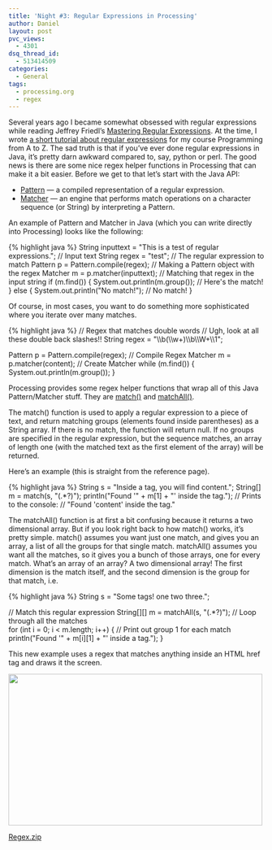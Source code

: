 ```yaml
---
title: 'Night #3: Regular Expressions in Processing'
author: Daniel
layout: post
pvc_views:
  - 4301
dsq_thread_id:
  - 513414509
categories:
  - General
tags:
  - processing.org
  - regex
---
```

<p>Several years ago I became somewhat obsessed with regular expressions while reading Jeffrey Friedl&#8217;s <a href="http://regex.info">Mastering Regular Expressions</a>.  At the time, I wrote <a href="http://www.shiffman.net/teaching/a2z/regex/">a short tutorial about regular expressions</a> for my course Programming from A to Z.  The sad truth is that if you&#8217;ve ever done regular expressions in Java, it&#8217;s pretty darn awkward compared to, say, python or perl.  The good news is there are some nice regex helper functions in Processing that can make it a bit easier.  Before we get to that let&#8217;s start with the Java API: </p>
<ul>
<li><a href="http://docs.oracle.com/javase/6/docs/api/java/util/regex/Pattern.html">Pattern</a> &#8212; a compiled representation of a regular expression.</li>
<li><a href="http://docs.oracle.com/javase/6/docs/api/java/util/regex/Matcher.html">Matcher</a> &#8212; an engine that performs match operations on a character sequence (or String) by interpreting a Pattern.</li>
</ul>
<p>An example of Pattern and Matcher in Java (which you can write directly into Processing) looks like the following:</p>
{% highlight java %}
String inputtext = "This is a test of regular expressions.";  // Input text
String regex = "test";              // The regular expression to match
Pattern p = Pattern.compile(regex); // Making a Pattern object with the regex 
Matcher m = p.matcher(inputtext);   // Matching that regex in the input string
if (m.find()) {
  System.out.println(m.group());     // Here's the match!
} else {
  System.out.println("No match!");   // No match!
}
</pre>
<p>Of course, in most cases, you want to do something more sophisticated where you iterate over many matches.</p>
{% highlight java %}
// Regex that matches double words
// Ugh, look at all these double back slashes!!
String regex = "\\b(\\w+)\\b\\W+\\1";   

Pattern p = Pattern.compile(regex);     // Compile Regex
Matcher m = p.matcher(content);         // Create Matcher
while (m.find()) {
  System.out.println(m.group());
}
</pre>
<p>Processing provides some regex helper functions that wrap all of this Java Pattern/Matcher stuff.  They are <a href="http://processing.org/reference/match_.html">match()</a> and <a href="http://processing.org/reference/matchAll_.html">matchAll()</a>.  </p>
<p>The match() function is used to apply a regular expression to a piece of text, and return matching groups (elements found inside parentheses) as a String array. If there is no match, the function will return null. If no groups are specified in the regular expression, but the sequence matches, an array of length one (with the matched text as the first element of the array) will be returned. </p>
<p>Here&#8217;s an example (this is straight from the reference page).</p>
{% highlight java %}
String s = "Inside a tag, you will find <tag>content</tag>.";
String[] m = match(s, "<tag>(.*?)</tag>");
println("Found '" + m[1] + "' inside the tag.");
// Prints to the console:
// "Found 'content' inside the tag."
</pre>
<p>The matchAll() function is at first a bit confusing because it returns a two dimensional array.  But if you look right back to how match() works, it&#8217;s pretty simple.  match() assumes you want just one match, and gives you an array, a list of all the groups for that single match.  matchAll() assumes you want all the matches, so it gives you a bunch of those arrays, one for every match.   What&#8217;s an array of an array?  A two dimensional array!  The first dimension is the match itself, and the second dimension is the group for that match, i.e.</p>
{% highlight java %}
String s = "Some tags! <tag>one</tag> <tag>two</tag> <tag>three</tag>.";

// Match this regular expression
String[][] m = matchAll(s, "<tag>(.*?)</tag>");
// Loop through all the matches     
for (int i = 0; i < m.length; i++) {
  // Print out group 1 for each match                
  println("Found '" + m[i][1] + "' inside a tag."); 
}
</pre>
<p>This new example uses a regex that matches anything inside an HTML href tag and draws it the screen.</p>
<p><a href='http://www.shiffman.net/wp/wp-content/uploads/2011/12/Regex.zip'><img src="http://www.shiffman.net/wp/wp-content/uploads/2011/12/regex.png" alt="" title="regex" width="500" height="298" class="alignnone size-full wp-image-994" /></a></p>
<p><a href='http://www.shiffman.net/wp/wp-content/uploads/2011/12/Regex.zip'>Regex.zip</a></p>
